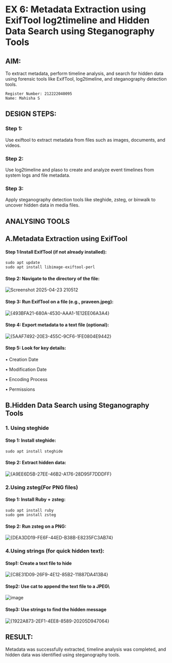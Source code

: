 # EX 6: Metadata Extraction using ExifTool log2timeline and Hidden Data Search using Steganography Tools
## AIM:
To extract metadata, perform timeline analysis, and search for hidden data using forensic tools like ExifTool, log2timeline, and steganography detection tools.

```
Register Number: 212222040095
Name: Mahisha S
```

## DESIGN STEPS:
### Step 1:
Use exiftool to extract metadata from files such as images, documents, and videos.

### Step 2:
Use log2timeline and plaso to create and analyze event timelines from system logs and file metadata.

### Step 3:
Apply steganography detection tools like steghide, zsteg, or binwalk to uncover hidden data in media files.

## ANALYSING TOOLS
## A.Metadata Extraction using ExifTool
#### Step 1:Install ExifTool (if not already installed):
```
sudo apt update
sudo apt install libimage-exiftool-perl
```
#### Step 2: Navigate to the directory of the file:
![Screenshot 2025-04-23 210512](https://github.com/user-attachments/assets/122cd3c4-ca61-4185-919f-f6a1c8e878ee)


#### Step 3: Run ExifTool on a file (e.g., praveen.jpeg):
![{493BFA21-680A-4530-AAA1-1E12EE06A3A4}](https://github.com/user-attachments/assets/adb84e10-3e9c-4af1-b92d-1684e94adfe2)

#### Step 4: Export metadata to a text file (optional):
![{5AAF7492-20E3-455C-9CF6-1FE0804E9442}](https://github.com/user-attachments/assets/9a94502c-9931-4c76-b6fd-4caa5ca52579)

#### Step 5: Look for key details:
• Creation Date

• Modification Date

• Encoding Process

• Permissions




## B.Hidden Data Search using Steganography Tools

### 1. Using steghide
#### Step 1: Install steghide:
```
sudo apt install steghide
```
#### Step 2: Extract hidden data:
![{A9EE6D5B-27EE-46B2-A176-28D95F7DDDFF}](https://github.com/user-attachments/assets/d21b6136-e501-4326-81c4-7099732c967d)



### 2.Using zsteg(For PNG files)
#### Step 1: Install Ruby + zsteg:
```
sudo apt install ruby
sudo gem install zsteg
```

#### Step 2: Run zsteg on a PNG:
![{DEA3DD19-FE6F-44ED-B38B-E8235FC3AB74}](https://github.com/user-attachments/assets/ff647fa7-6b74-4f53-bddd-fa94fc1e290d)

### 4.Using strings (for quick hidden text):

#### Step1:  Create a text file to hide
![{C8E31D09-26F9-4E12-85B2-11887DA413B4}](https://github.com/user-attachments/assets/a3f7bd26-036f-4772-88dd-7df15e507691)

#### Step2: Use cat to append the text file to a JPEG\
![image](https://github.com/user-attachments/assets/70abee74-474d-4606-b365-9ea5c660199e)

#### Step3: Use strings to find the hidden message
![{1922A873-2EF1-4EE8-8589-20205D947064}](https://github.com/user-attachments/assets/cc94ed6b-7e4a-44f5-902d-7fa3e43ec415)










## RESULT:
Metadata was successfully extracted, timeline analysis was completed, and hidden data was identified using steganography tools.

